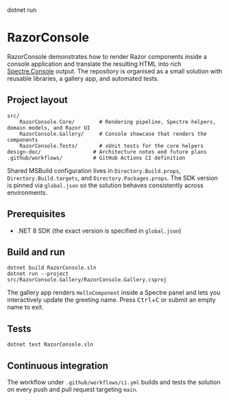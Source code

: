 dotnet run
# RazorConsole

RazorConsole demonstrates how to render Razor components inside a console application and translate the resulting HTML into rich [Spectre.Console](https://spectreconsole.net/) output. The repository is organised as a small solution with reusable libraries, a gallery app, and automated tests.

## Project layout

```
src/
	RazorConsole.Core/        # Rendering pipeline, Spectre helpers, domain models, and Razor UI
	RazorConsole.Gallery/     # Console showcase that renders the components
	RazorConsole.Tests/       # xUnit tests for the core helpers
design-doc/                 # Architecture notes and future plans
.github/workflows/          # GitHub Actions CI definition
```

Shared MSBuild configuration lives in `Directory.Build.props`, `Directory.Build.targets`, and `Directory.Packages.props`. The SDK version is pinned via `global.json` so the solution behaves consistently across environments.

## Prerequisites

- .NET 8 SDK (the exact version is specified in `global.json`)

## Build and run

```pwsh
dotnet build RazorConsole.sln
dotnet run --project src/RazorConsole.Gallery/RazorConsole.Gallery.csproj
```

The gallery app renders `HelloComponent` inside a Spectre panel and lets you interactively update the greeting name. Press <kbd>Ctrl</kbd>+<kbd>C</kbd> or submit an empty name to exit.

## Tests

```pwsh
dotnet test RazorConsole.sln
```

## Continuous integration

The workflow under `.github/workflows/ci.yml` builds and tests the solution on every push and pull request targeting `main`.
